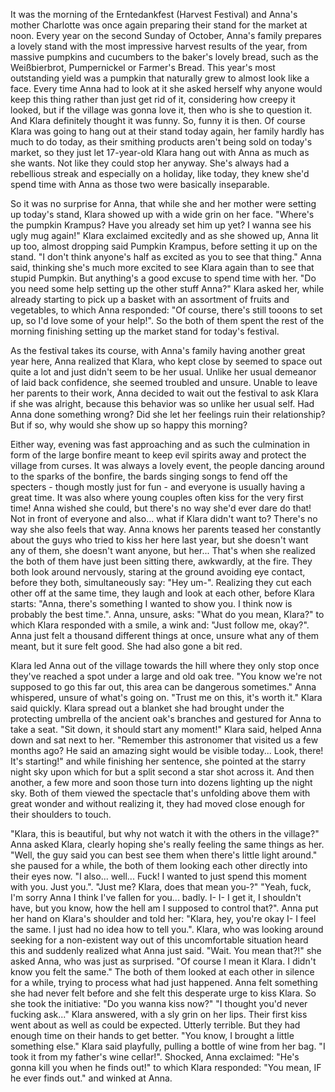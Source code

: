 It was the morning of the Erntedankfest (Harvest Festival) and Anna's mother Charlotte was once again preparing their stand for the market at noon. Every year on the second Sunday of October, Anna's family prepares a lovely stand with the most impressive harvest results of the year, from massive pumpkins and cucumbers to the baker's lovely bread, such as the Weißbierbrot, Pumpernickel or Farmer's Bread. This year's most outstanding yield was a pumpkin that naturally grew to almost look like a face. Every time Anna had to look at it she asked herself why anyone would keep this thing rather than just get rid of it, considering how creepy it looked, but if the village was gonna love it, then who is she to question it. And Klara definitely thought it was funny. So, funny it is then. Of course Klara was going to hang out at their stand today again, her family hardly has much to do today, as their smithing products aren't being sold on today's market, so they just let 17-year-old Klara hang out with Anna as much as she wants. Not like they could stop her anyway. She's always had a rebellious streak and especially on a holiday, like today, they knew she'd spend time with Anna as those two were basically inseparable.

So it was no surprise for Anna, that while she and her mother were setting up today's stand, Klara showed up with a wide grin on her face. "Where's the pumpkin Krampus? Have you already set him up yet? I wanna see his ugly mug again!" Klara exclaimed excitedly and as she showed up, Anna lit up too, almost dropping said Pumpkin Krampus, before setting it up on the stand. "I don't think anyone's half as excited as you to see that thing." Anna said, thinking she's much more excited to see Klara again than to see that stupid Pumpkin. But anything's a good excuse to spend time with her. "Do you need some help setting up the other stuff Anna?" Klara asked her, while already starting to pick up a basket with an assortment of fruits and vegetables, to which Anna responded: "Of course, there's still tooons to set up, so I'd love some of your help!". So the both of them spent the rest of the morning finishing setting up the market stand for today's festival.

As the festival takes its course, with Anna's family having another great year here, Anna realized that Klara, who kept close by seemed to space out quite a lot and just didn't seem to be her usual. Unlike her usual demeanor of laid back confidence, she seemed troubled and unsure. Unable to leave her parents to their work, Anna decided to wait out the festival to ask Klara if she was alright, because this behavior was so unlike her usual self. Had Anna done something wrong? Did she let her feelings ruin their relationship? But if so, why would she show up so happy this morning?

Either way, evening was fast approaching and as such the culmination in form of the large bonfire meant to keep evil spirits away and protect the village from curses. It was always a lovely event, the people dancing around to the sparks of the bonfire, the bards singing songs to fend off the specters - though mostly just for fun - and everyone is usually having a great time. It was also where young couples often kiss for the very first time! Anna wished she could, but there's no way she'd ever dare do that! Not in front of everyone and also... what if Klara didn't want to? There's no way she also feels that way. Anna knows her parents teased her constantly about the guys who tried to kiss her here last year, but she doesn't want any of them, she doesn't want anyone, but her... That's when she realized the both of them have just been sitting there, awkwardly, at the fire. They both look around nervously, staring at the ground avoiding eye contact, before they both, simultaneously say: "Hey um-". Realizing they cut each other off at the same time, they laugh and look at each other, before Klara starts: "Anna, there's something I wanted to show you. I think now is probably the best time.". Anna, unsure, asks: "What do you mean, Klara?" to which Klara responded with a smile, a wink and: "Just follow me, okay?". Anna just felt a thousand different things at once, unsure what any of them meant, but it sure felt good. She had also gone a bit red.

Klara led Anna out of the village towards the hill where they only stop once they've reached a spot under a large and old oak tree. "You know we're not supposed to go this far out, this area can be dangerous sometimes." Anna whispered, unsure of what's going on. "Trust me on this, it's worth it." Klara said quickly. Klara spread out a blanket she had brought under the protecting umbrella of the ancient oak's branches and gestured for Anna to take a seat. "Sit down, it should start any moment!" Klara said, helped Anna down and sat next to her. "Remember this astronomer that visited us a few months ago? He said an amazing sight would be visible today... Look, there! It's starting!" and while finishing her sentence, she pointed at the starry night sky upon which for but a split second a star shot across it. And then another, a few more and soon those turn into dozens lighting up the night sky. Both of them viewed the spectacle that's unfolding above them with great wonder and without realizing it, they had moved close enough for their shoulders to touch. 

"Klara, this is beautiful, but why not watch it with the others in the village?" Anna asked Klara, clearly hoping she's really feeling the same things as her. "Well, the guy said you can best see them when there's little light around." she paused for a while, the both of them looking each other directly into their eyes now. "I also... well... Fuck! I wanted to just spend this moment with you. Just you.". "Just me? Klara, does that mean you-?" "Yeah, fuck, I'm sorry Anna I think I've fallen for you... badly. I- I- I get it, I shouldn't have, but you know, how the hell am I supposed to control that?". Anna put her hand on Klara's shoulder and told her: "Klara, hey, you're okay I- I feel the same. I just had no idea how to tell you.". Klara, who was looking around seeking for a non-existent way out of this uncomfortable situation heard this and suddenly realized what Anna just said. "Wait. You mean that?!" she asked Anna, who was just as surprised. "Of course I mean it Klara. I didn't know you felt the same." The both of them looked at each other in silence for a while, trying to process what had just happened. Anna felt something she had never felt before and she felt this desperate urge to kiss Klara. So she took the initiative: "Do you wanna kiss now?" "I thought you'd never fucking ask..." Klara answered, with a sly grin on her lips. Their first kiss went about as well as could be expected. Utterly terrible. But they had enough time on their hands to get better. "You know, I brought a little something else." Klara said playfully, pulling a bottle of wine from her bag. "I took it from my father's wine cellar!". Shocked, Anna exclaimed: "He's gonna kill you when he finds out!" to which Klara responded: "You mean, IF he ever finds out." and winked at Anna.